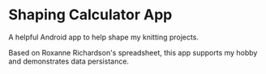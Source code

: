 # Shaping Calculator App

A helpful Android app to help shape my knitting projects.

Based on Roxanne Richardson's spreadsheet, this app supports my hobby and demonstrates data persistance.

